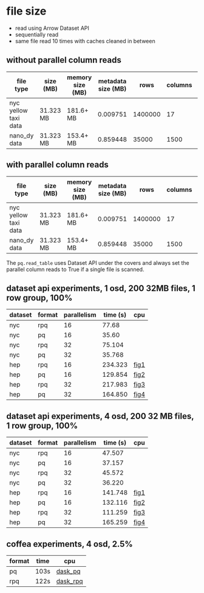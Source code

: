 # file size

* read using Arrow Dataset API
* sequentially read
* same file read 10 times with caches cleaned in between

## without parallel column reads
| file type                  | size (MB)    | memory size (MB) |  metadata size (MB)  |  rows    | columns | cells     | row groups | time (s)           |
| -------------------------- | ------------ | ---------------- |---|--------- | ------- | --------- | ---------- | ------------------ |
| nyc yellow taxi data       | 31.323 MB    | 181.6+ MB        | 0.009751 | 1400000  | 17      |  23800000 |     1      | 16.469784259796143 |
| nano_dy data               | 31.323 MB    | 153.4+ MB        | 0.859448 | 35000    | 1500    |  52500000 |     1      | 59.270118951797485 |

## with parallel column reads
| file type                  | size (MB)    | memory size (MB) |  metadata size (MB)  |  rows    | columns | cells     | row groups | time (s)           |
| -------------------------- | ------------ | ---------------- |---|--------- | ------- | --------- | ---------- | ------------------ |
| nyc yellow taxi data       | 31.323 MB    | 181.6+ MB        | 0.009751 | 1400000  | 17      |  23800000 |     1      | 10.404520034790039 |
| nano_dy data               | 31.323 MB    | 153.4+ MB        | 0.859448 | 35000    | 1500    |  52500000 |     1      | 14.627225637435913 |


The `pq.read_table` uses Dataset API under the covers and always set the parallel column reads to True if a single file is scanned. 

## dataset api experiments, 1 osd, 200 32MB files, 1 row group, 100%

| dataset | format |  parallelism | time (s)|  cpu               |
|---------|--------|--------------|---------|--------------------|
|nyc      | rpq    | 16           | 77.68   |
|nyc      | pq     | 16           | 35.60   |
|nyc      | rpq    | 32           | 75.104  |
|nyc      | pq     | 32           | 35.768  |
|hep      | rpq    | 16           | 234.323 | [fig1](./fig1.png) |
|hep      | pq     | 16           | 129.854 | [fig2](./fig2.png) |
|hep      | rpq    | 32           | 217.983 | [fig3](./fig3.png) |
|hep      | pq     | 32           | 164.850 | [fig4](./fig4.png) |


##  dataset api experiments, 4 osd, 200 32 MB files, 1 row group, 100%


| dataset | format |  parallelism | time (s)|  cpu               |
|---------|--------|--------------|---------|--------------------|
|nyc      | rpq    | 16           |  47.507 |
|nyc      | pq     | 16           |  37.157 |
|nyc      | rpq    | 32           |  45.572 |
|nyc      | pq     | 32           |  36.220 |
|hep      | rpq    | 16           | 141.748 | [fig1](./4node_hep_rpq_16.png) |
|hep      | pq     | 16           | 132.116 | [fig2](./4node_hep_pq_16.png) |
|hep      | rpq    | 32           | 111.259 | [fig3](./4node_hep_rpq_32.png) |
|hep      | pq     | 32           | 165.259 | [fig4](./4node_hep_pq_32.png) |


## coffea experiments, 4 osd, 2.5%

|format | time | cpu |
|----|-----|----|
| pq | 103s | [dask_pq](./dask_pq.png) |
| rpq | 122s | [dask_rpq](./dask_rpq.png) |
